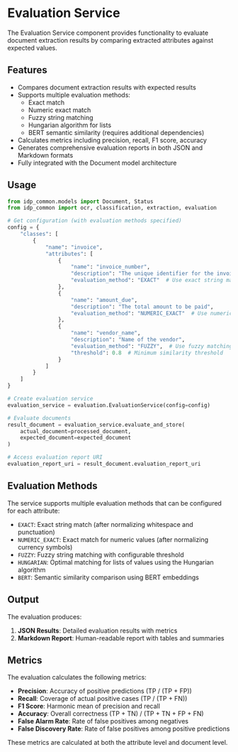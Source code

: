 # Evaluation Service

The Evaluation Service component provides functionality to evaluate document extraction results by comparing extracted attributes against expected values.

## Features

- Compares document extraction results with expected results
- Supports multiple evaluation methods:
  - Exact match
  - Numeric exact match
  - Fuzzy string matching
  - Hungarian algorithm for lists
  - BERT semantic similarity (requires additional dependencies)
- Calculates metrics including precision, recall, F1 score, accuracy
- Generates comprehensive evaluation reports in both JSON and Markdown formats
- Fully integrated with the Document model architecture

## Usage

```python
from idp_common.models import Document, Status
from idp_common import ocr, classification, extraction, evaluation

# Get configuration (with evaluation methods specified)
config = {
    "classes": [
        {
            "name": "invoice",
            "attributes": [
                {
                    "name": "invoice_number",
                    "description": "The unique identifier for the invoice",
                    "evaluation_method": "EXACT"  # Use exact string matching
                },
                {
                    "name": "amount_due",
                    "description": "The total amount to be paid",
                    "evaluation_method": "NUMERIC_EXACT"  # Use numeric comparison
                },
                {
                    "name": "vendor_name",
                    "description": "Name of the vendor",
                    "evaluation_method": "FUZZY",  # Use fuzzy matching
                    "threshold": 0.8  # Minimum similarity threshold
                }
            ]
        }
    ]
}

# Create evaluation service
evaluation_service = evaluation.EvaluationService(config=config)

# Evaluate documents
result_document = evaluation_service.evaluate_and_store(
    actual_document=processed_document,
    expected_document=expected_document
)

# Access evaluation report URI
evaluation_report_uri = result_document.evaluation_report_uri
```

## Evaluation Methods

The service supports multiple evaluation methods that can be configured for each attribute:

- `EXACT`: Exact string match (after normalizing whitespace and punctuation)
- `NUMERIC_EXACT`: Exact match for numeric values (after normalizing currency symbols)
- `FUZZY`: Fuzzy string matching with configurable threshold
- `HUNGARIAN`: Optimal matching for lists of values using the Hungarian algorithm
- `BERT`: Semantic similarity comparison using BERT embeddings

## Output

The evaluation produces:

1. **JSON Results**: Detailed evaluation results with metrics
2. **Markdown Report**: Human-readable report with tables and summaries

## Metrics

The evaluation calculates the following metrics:

- **Precision**: Accuracy of positive predictions (TP / (TP + FP))
- **Recall**: Coverage of actual positive cases (TP / (TP + FN))
- **F1 Score**: Harmonic mean of precision and recall
- **Accuracy**: Overall correctness (TP + TN) / (TP + TN + FP + FN)
- **False Alarm Rate**: Rate of false positives among negatives
- **False Discovery Rate**: Rate of false positives among positive predictions

These metrics are calculated at both the attribute level and document level.